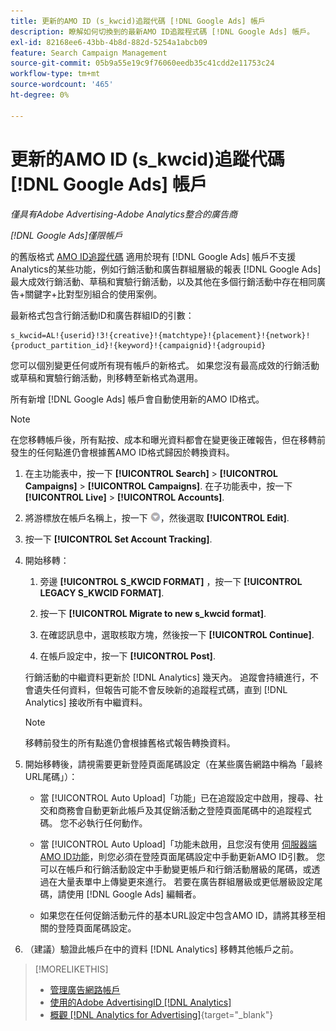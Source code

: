 ```yaml
---
title: 更新的AMO ID (s_kwcid)追蹤代碼 [!DNL Google Ads] 帳戶
description: 瞭解如何切換到的最新AMO ID追蹤程式碼 [!DNL Google Ads] 帳戶。
exl-id: 82168ee6-43bb-4b8d-882d-5254a1abcb09
feature: Search Campaign Management
source-git-commit: 05b9a55e19c9f76060eedb35c41cdd2e11753c24
workflow-type: tm+mt
source-wordcount: '465'
ht-degree: 0%

---
```


# 更新的AMO ID (s_kwcid)追蹤代碼 [!DNL Google Ads] 帳戶

*僅具有Adobe Advertising-Adobe Analytics整合的廣告商*

*[!DNL Google Ads]僅限帳戶*

的舊版格式 [AMO ID追蹤代碼](/help/integrations/analytics/ids.md#amo-id-formats) 適用於現有 [!DNL Google Ads] 帳戶不支援Analytics的某些功能，例如行銷活動和廣告群組層級的報表 [!DNL Google Ads] 最大成效行銷活動、草稿和實驗行銷活動，以及其他在多個行銷活動中存在相同廣告+關鍵字+比對型別組合的使用案例。

最新格式包含行銷活動ID和廣告群組ID的引數：

```
s_kwcid=AL!{userid}!3!{creative}!{matchtype}!{placement}!{network}!{product_partition_id}!{keyword}!{campaignid}!{adgroupid}
```

您可以個別變更任何或所有現有帳戶的新格式。 如果您沒有最高成效的行銷活動或草稿和實驗行銷活動，則移轉至新格式為選用。

所有新增 [!DNL Google Ads] 帳戶會自動使用新的AMO ID格式。

>[!NOTE]
>
>在您移轉帳戶後，所有點按、成本和曝光資料都會在變更後正確報告，但在移轉前發生的任何點進仍會根據舊AMO ID格式歸因於轉換資料。

1. 在主功能表中，按一下 **[!UICONTROL Search]** \> **[!UICONTROL Campaigns]** \> **[!UICONTROL Campaigns]**. 在子功能表中，按一下 **[!UICONTROL Live]** \> **[!UICONTROL Accounts]**.

1. 將游標放在帳戶名稱上，按一下 ![箭頭下拉式圖示](/help/search-social-commerce/assets/arrow-dropdown-menu.png)，然後選取 **[!UICONTROL Edit]**.

1. 按一下 **[!UICONTROL Set Account Tracking]**.

1. 開始移轉：

   1. 旁邊 **[!UICONTROL S_KWCID FORMAT]** ，按一下 **[!UICONTROL LEGACY S_KWCID FORMAT]**.

   1. 按一下 **[!UICONTROL Migrate to new s_kwcid format]**.

   1. 在確認訊息中，選取核取方塊，然後按一下 **[!UICONTROL Continue]**.

   1. 在帳戶設定中，按一下 **[!UICONTROL Post]**.

   行銷活動的中繼資料更新於 [!DNL Analytics] 幾天內。 追蹤會持續進行，不會遺失任何資料，但報告可能不會反映新的追蹤程式碼，直到 [!DNL Analytics] 接收所有中繼資料。

   >[!NOTE]
   >
   >移轉前發生的所有點進仍會根據舊格式報告轉換資料。

1. 開始移轉後，請視需要更新登陸頁面尾碼設定（在某些廣告網路中稱為「最終URL尾碼」）：

   * 當 [!UICONTROL Auto Upload]「功能」已在追蹤設定中啟用，搜尋、社交和商務會自動更新此帳戶及其促銷活動之登陸頁面尾碼中的追蹤程式碼。 您不必執行任何動作。

   * 當 [!UICONTROL Auto Upload]「功能未啟用，且您沒有使用 [伺服器端AMO ID功能](/help/integrations/analytics/ids.md#amo-id-formats)，則您必須在登陸頁面尾碼設定中手動更新AMO ID引數。 您可以在帳戶和行銷活動設定中手動變更帳戶和行銷活動層級的尾碼，或透過在大量表單中上傳變更來進行。 若要在廣告群組層級或更低層級設定尾碼，請使用 [!DNL Google Ads] 編輯者。

   * 如果您在任何促銷活動元件的基本URL設定中包含AMO ID，請將其移至相關的登陸頁面尾碼設定。

1. （建議）驗證此帳戶在中的資料 [!DNL Analytics] 移轉其他帳戶之前。

>[!MORELIKETHIS]
>
>* [管理廣告網路帳戶](ad-network-account-manage.md)
>* [使用的Adobe AdvertisingID [!DNL Analytics]](/help/integrations/analytics/ids.md)
>* [概觀 [!DNL Analytics for Advertising]](https://experienceleague.adobe.com/docs/advertising/integrations/home.html){target="_blank"}
